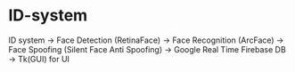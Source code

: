 # ID-system
ID system -> Face Detection (RetinaFace) -> Face Recognition (ArcFace) -> Face Spoofing (Silent Face Anti Spoofing) -> Google Real Time Firebase DB -> Tk(GUI) for UI
